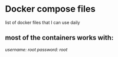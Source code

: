 # Docker compose files

list of docker files that I can use daily

## most of the containers works with:

*username: root*
*password: root*